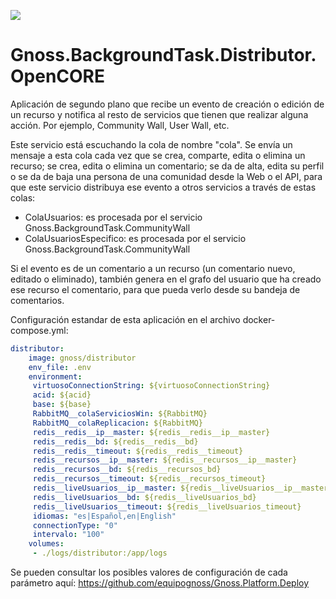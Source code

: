 ![](https://content.gnoss.ws/imagenes/proyectos/personalizacion/7e72bf14-28b9-4beb-82f8-e32a3b49d9d3/cms/logognossazulprincipal.png)

# Gnoss.BackgroundTask.Distributor.OpenCORE

Aplicación de segundo plano que recibe un evento de creación o edición de un recurso y notifica al resto de servicios que tienen que realizar alguna acción. Por ejemplo, Community Wall, User Wall, etc.

Este servicio está escuchando la cola de nombre "cola". Se envía un mensaje a esta cola cada vez que se crea, comparte, edita o elimina un recurso; se crea, edita o elimina un comentario; se da de alta, edita su perfil o se da de baja una persona de una comunidad desde la Web o el API, para que este servicio distribuya ese evento a otros servicios a través de estas colas: 

* ColaUsuarios: es procesada por el servicio Gnoss.BackgroundTask.CommunityWall
* ColaUsuariosEspecifico: es procesada por el servicio Gnoss.BackgroundTask.CommunityWall

Si el evento es de un comentario a un recurso (un comentario nuevo, editado o eliminado), también genera en el grafo del usuario que ha creado ese recurso el comentario, para que pueda verlo desde su bandeja de comentarios. 

Configuración estandar de esta aplicación en el archivo docker-compose.yml: 

```yml
distributor:
    image: gnoss/distributor
    env_file: .env
    environment:
     virtuosoConnectionString: ${virtuosoConnectionString}
     acid: ${acid}
     base: ${base}
     RabbitMQ__colaServiciosWin: ${RabbitMQ}
     RabbitMQ__colaReplicacion: ${RabbitMQ}
     redis__redis__ip__master: ${redis__redis__ip__master}
     redis__redis__bd: ${redis__redis__bd}
     redis__redis__timeout: ${redis__redis__timeout}
     redis__recursos__ip__master: ${redis__recursos__ip__master}
     redis__recursos__bd: ${redis__recursos_bd}
     redis__recursos__timeout: ${redis__recursos_timeout}
     redis__liveUsuarios__ip__master: ${redis__liveUsuarios__ip__master}
     redis__liveUsuarios__bd: ${redis__liveUsuarios_bd}
     redis__liveUsuarios__timeout: ${redis__liveUsuarios_timeout}
     idiomas: "es|Español,en|English"
     connectionType: "0"
     intervalo: "100"
    volumes:
     - ./logs/distributor:/app/logs
```

Se pueden consultar los posibles valores de configuración de cada parámetro aquí: https://github.com/equipognoss/Gnoss.Platform.Deploy
